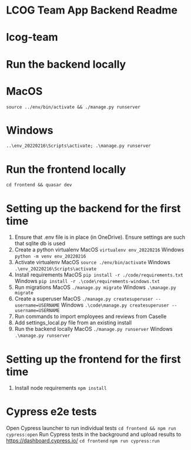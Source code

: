 # LCOG Team App Backend Readme
# lcog-team

# Run the backend locally
# MacOS
`source ../env/bin/activate && ./manage.py runserver`
# Windows
`..\env_20220216\Scripts\activate; .\manage.py runserver`

# Run the frontend locally
`cd frontend && quasar dev`

# Setting up the backend for the first time
1) Ensure that .env file is in place (in OneDrive). Ensure settings are such that sqlite db is used
2) Create a python virtualenv
MacOS `virtualenv env_20220216`
Windows `python -m venv env_20220216`
3) Activate virtualenv
MacOS `source ./env/bin/activate`
Windows `.\env_20220216\Scripts\activate`
4) Install requirements
MacOS `pip install -r ./code/requirements.txt`
Windows `pip install -r .\code\requirements-windows.txt`
5) Run migrations
MacOS `./manage.py migrate`
Windows `.\manage.py migrate`
6) Create a superuser
MacOS `./manage.py createsuperuser --username=USERNAME`
Windows `.\code\manage.py createsuperuser --username=USERNAME`
7) Run commands to import employees and reviews from Caselle
8) Add settings_local.py file from an existing install
9) Run the backend locally
MacOS `./manage.py runserver`
Windows `.\manage.py runserver`

# Setting up the frontend for the first time
1) Install node requirements
`npm install`

# Cypress e2e tests
Open Cypress launcher to run individual tests
`cd frontend && npm run cypress:open`
Run Cypress tests in the background and upload results to https://dashboard.cypress.io/
`cd frontend`
`npm run cypress:run`
